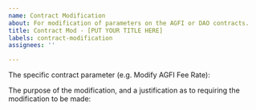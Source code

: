 ```yaml
---
name: Contract Modification
about: For modification of parameters on the AGFI or DAO contracts.
title: Contract Mod - [PUT YOUR TITLE HERE]
labels: contract-modification
assignees: ''

---
```


The specific contract parameter (e.g. Modify AGFI Fee Rate):


The purpose of the modification, and a justification as to requiring the modification to be made:
